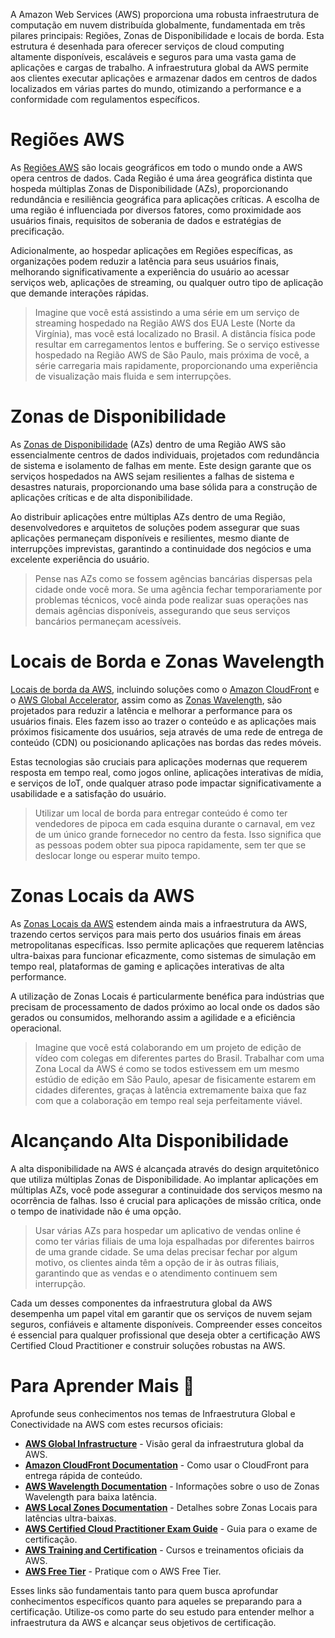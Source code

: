 A Amazon Web Services (AWS) proporciona uma robusta infraestrutura de computação em nuvem distribuída globalmente, fundamentada em três pilares principais: Regiões, Zonas de Disponibilidade e locais de borda. Esta estrutura é desenhada para oferecer serviços de cloud computing altamente disponíveis, escaláveis e seguros para uma vasta gama de aplicações e cargas de trabalho. A infraestrutura global da AWS permite aos clientes executar aplicações e armazenar dados em centros de dados localizados em várias partes do mundo, otimizando a performance e a conformidade com regulamentos específicos.

# Regiões AWS

As [Regiões AWS](https://aws.amazon.com/about-aws/global-infrastructure/regions_az/) são locais geográficos em todo o mundo onde a AWS opera centros de dados. Cada Região é uma área geográfica distinta que hospeda múltiplas Zonas de Disponibilidade (AZs), proporcionando redundância e resiliência geográfica para aplicações críticas. A escolha de uma região é influenciada por diversos fatores, como proximidade aos usuários finais, requisitos de soberania de dados e estratégias de precificação.

Adicionalmente, ao hospedar aplicações em Regiões específicas, as organizações podem reduzir a latência para seus usuários finais, melhorando significativamente a experiência do usuário ao acessar serviços web, aplicações de streaming, ou qualquer outro tipo de aplicação que demande interações rápidas.

> Imagine que você está assistindo a uma série em um serviço de streaming hospedado na Região AWS dos EUA Leste (Norte da Virgínia), mas você está localizado no Brasil. A distância física pode resultar em carregamentos lentos e buffering. Se o serviço estivesse hospedado na Região AWS de São Paulo, mais próxima de você, a série carregaria mais rapidamente, proporcionando uma experiência de visualização mais fluida e sem interrupções.

# Zonas de Disponibilidade

As [Zonas de Disponibilidade](https://aws.amazon.com/about-aws/global-infrastructure/regions_az/) (AZs) dentro de uma Região AWS são essencialmente centros de dados individuais, projetados com redundância de sistema e isolamento de falhas em mente. Este design garante que os serviços hospedados na AWS sejam resilientes a falhas de sistema e desastres naturais, proporcionando uma base sólida para a construção de aplicações críticas e de alta disponibilidade.

Ao distribuir aplicações entre múltiplas AZs dentro de uma Região, desenvolvedores e arquitetos de soluções podem assegurar que suas aplicações permaneçam disponíveis e resilientes, mesmo diante de interrupções imprevistas, garantindo a continuidade dos negócios e uma excelente experiência do usuário.

> Pense nas AZs como se fossem agências bancárias dispersas pela cidade onde você mora. Se uma agência fechar temporariamente por problemas técnicos, você ainda pode realizar suas operações nas demais agências disponíveis, assegurando que seus serviços bancários permaneçam acessíveis.

# Locais de Borda e Zonas Wavelength

[Locais de borda da AWS](https://aws.amazon.com/cloudfront/features/), incluindo soluções como o [Amazon CloudFront](https://aws.amazon.com/cloudfront/) e o [AWS Global Accelerator](https://aws.amazon.com/global-accelerator/), assim como as [Zonas Wavelength](https://aws.amazon.com/wavelength/), são projetados para reduzir a latência e melhorar a performance para os usuários finais. Eles fazem isso ao trazer o conteúdo e as aplicações mais próximos fisicamente dos usuários, seja através de uma rede de entrega de conteúdo (CDN) ou posicionando aplicações nas bordas das redes móveis.

Estas tecnologias são cruciais para aplicações modernas que requerem resposta em tempo real, como jogos online, aplicações interativas de mídia, e serviços de IoT, onde qualquer atraso pode impactar significativamente a usabilidade e a satisfação do usuário.

> Utilizar um local de borda para entregar conteúdo é como ter vendedores de pipoca em cada esquina durante o carnaval, em vez de um único grande fornecedor no centro da festa. Isso significa que as pessoas podem obter sua pipoca rapidamente, sem ter que se deslocar longe ou esperar muito tempo.

# Zonas Locais da AWS

As [Zonas Locais da AWS](https://aws.amazon.com/about-aws/global-infrastructure/localzones/) estendem ainda mais a infraestrutura da AWS, trazendo certos serviços para mais perto dos usuários finais em áreas metropolitanas específicas. Isso permite aplicações que requerem latências ultra-baixas para funcionar eficazmente, como sistemas de simulação em tempo real, plataformas de gaming e aplicações interativas de alta performance.

A utilização de Zonas Locais é particularmente benéfica para indústrias que precisam de processamento de dados próximo ao local onde os dados são gerados ou consumidos, melhorando assim a agilidade e a eficiência operacional.

> Imagine que você está colaborando em um projeto de edição de vídeo com colegas em diferentes partes do Brasil. Trabalhar com uma Zona Local da AWS é como se todos estivessem em um mesmo estúdio de edição em São Paulo, apesar de fisicamente estarem em cidades diferentes, graças à latência extremamente baixa que faz com que a colaboração em tempo real seja perfeitamente viável.

# Alcançando Alta Disponibilidade

A alta disponibilidade na AWS é alcançada através do design arquitetônico que utiliza múltiplas Zonas de Disponibilidade. Ao implantar aplicações em múltiplas AZs, você pode assegurar a continuidade dos serviços mesmo na ocorrência de falhas. Isso é crucial para aplicações de missão crítica, onde o tempo de inatividade não é uma opção.

> Usar várias AZs para hospedar um aplicativo de vendas online é como ter várias filiais de uma loja espalhadas por diferentes bairros de uma grande cidade. Se uma delas precisar fechar por algum motivo, os clientes ainda têm a opção de ir às outras filiais, garantindo que as vendas e o atendimento continuem sem interrupção.

Cada um desses componentes da infraestrutura global da AWS desempenha um papel vital em garantir que os serviços de nuvem sejam seguros, confiáveis e altamente disponíveis. Compreender esses conceitos é essencial para qualquer profissional que deseja obter a certificação AWS Certified Cloud Practitioner e construir soluções robustas na AWS.

# Para Aprender Mais 🚀

Aprofunde seus conhecimentos nos temas de Infraestrutura Global e Conectividade na AWS com estes recursos oficiais:

- [**AWS Global Infrastructure**](https://aws.amazon.com/about-aws/global-infrastructure/) - Visão geral da infraestrutura global da AWS.
- [**Amazon CloudFront Documentation**](https://docs.aws.amazon.com/cloudfront/index.html) - Como usar o CloudFront para entrega rápida de conteúdo.
- [**AWS Wavelength Documentation**](https://docs.aws.amazon.com/wavelength/index.html) - Informações sobre o uso de Zonas Wavelength para baixa latência.
- [**AWS Local Zones Documentation**](https://docs.aws.amazon.com/aws-local-zones/index.html) - Detalhes sobre Zonas Locais para latências ultra-baixas.
- [**AWS Certified Cloud Practitioner Exam Guide**](https://aws.amazon.com/certification/certified-cloud-practitioner/) - Guia para o exame de certificação.
- [**AWS Training and Certification**](https://aws.amazon.com/training/) - Cursos e treinamentos oficiais da AWS.
- [**AWS Free Tier**](https://aws.amazon.com/free/) - Pratique com o AWS Free Tier.

Esses links são fundamentais tanto para quem busca aprofundar conhecimentos específicos quanto para aqueles se preparando para a certificação. Utilize-os como parte do seu estudo para entender melhor a infraestrutura da AWS e alcançar seus objetivos de certificação.